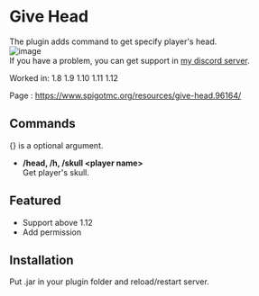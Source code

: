 # Give Head
The plugin adds command to get specify player's head.  
![image](https://user-images.githubusercontent.com/51872161/133631615-775dba95-c2bb-4d61-a5b6-f25dbbda45a4.png)  
If you have a problem, you can get support in [my discord server](https://discord.gg/A8XtpJhHrV).

Worked in: 1.8 1.9 1.10 1.11 1.12

Page : https://www.spigotmc.org/resources/give-head.96164/

## Commands
{} is a optional argument.

* **/head, /h, /skull \<player name>**  
Get player's skull.

## Featured
* Support above 1.12
* Add permission

## Installation
Put .jar in your plugin folder and reload/restart server.
